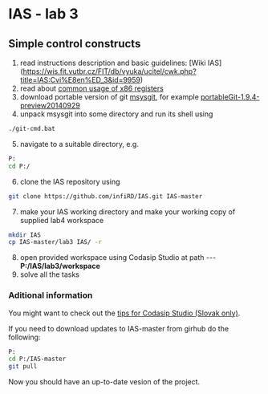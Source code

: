 IAS - lab 3
===========
Simple control constructs
-------------------------

1. read instructions description and basic guidelines: [Wiki IAS] (https://wis.fit.vutbr.cz/FIT/db/vyuka/ucitel/cwk.php?title=IAS:Cvi%E8en%ED_3&id=9959)
2. read about [common usage of x86 registers](http://www.eecg.toronto.edu/~amza/www.mindsec.com/files/x86regs.html)
3. download portable version of git [msysgit](https://github.com/msysgit/msysgit/releases), for example [portableGit-1.9.4-preview20140929](https://github.com/msysgit/msysgit/releases/download/Git-1.9.4-preview20140929/PortableGit-1.9.4-preview20140929.7z)
4. unpack msysgit into some directory and run its shell using
```bash
./git-cmd.bat
```
5. navigate to a suitable directory, e.g. 
```bash
P:
cd P:/
```
6. clone the IAS repository using 
```bash
git clone https://github.com/infiRD/IAS.git IAS-master
```
7. make your IAS working directory and make your working copy of supplied lab4 workspace 
```bash
mkdir IAS
cp IAS-master/lab3 IAS/ -r
```
8. open provided workspace using Codasip Studio at path 
---**P:/IAS/lab3/workspace**
9. solve all the tasks


### Aditional information

You might want to check out the [tips for Codasip Studio (Slovak only)](https://www.evernote.com/shard/s373/sh/b3ae5877-6faf-461d-9310-37daf9322f16/8033abc217738785).

If you need to download updates to IAS-master from girhub do the following:
```bash
P:
cd P:/IAS-master
git pull
```
Now you should have an up-to-date vesion of the project.
